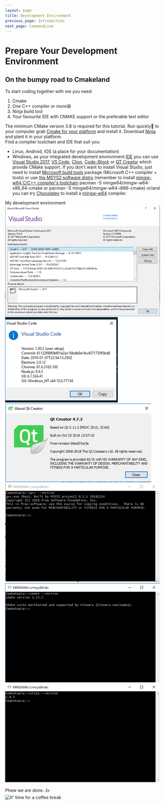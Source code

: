 ```yaml
---
layout: page
title: Development Environment
previous_page: Introduction
next_page: CommandLine
---
```


# Prepare Your Development Environment

## On the bumpy road to Cmakeland

To start coding together with me you need:

1. Cmake
2. One C++ compiler or more:smile:
3. Ninja build tool
4. Your favourite IDE with CMAKE support or the preferable text editor

The minimum CMake version 3.8 is required for this tutorial. Run quickly:runner: to your computer grab [Cmake for your platform](https://cmake.org/download/) and install it. Download [Ninja](https://ninja-build.org/) and plant it in your platform.  
Find a compiler toolchain and IDE that suit you:

* Linux, Android, IOS (a place for your documentation)
* Windows, as your integrated development environment [IDE](https://en.wikipedia.org/wiki/Integrated_development_environment) you can use [Visual Studio 2017](https://docs.microsoft.com/en-us/visualstudio/install/install-visual-studio?view=vs-2017), [VS Code](https://code.visualstudio.com/), [Clion](https://www.jetbrains.com/clion/), [Code::Block](http://www.codeblocks.org/) or [QT Creator](https://www.qt.io/qt-features-libraries-apis-tools-and-ide/) which provide CMake support. If you don't want to install Visual Studio, just need to install [Microsoft build tools](https://www.visualstudio.com/downloads/#build-tools-for-visual-studio-2017) package (Microsoft C++ compiler + tools) or use [the MSYS2  software distro](https://www.msys2.org) (remember to install [mingw-w64 C/C++ compiler's toolchain](https://github.com/Alexpux/MINGW-packages) pacman -S mingw64/mingw-w64-x86_64-cmake or pacman -S mingw64/mingw-w64-i686-cmake) or/and you can try [Chocolatey](https://chocolatey.org/packages/mingw) to install a [mingw-w64](https://mingw-w64.org/doku.php) compiler.

My development environment  
![VS2017](../assets/Vs2017.png)
![VsCode](../assets/VsCode.png)
![QTCreator](../assets/QTCreator.png)
![g++](../assets/g++.png)
![Cmake](../assets/cmake.png)
![ninja](../assets/ninja.png)

Phew we are done. :+1:  
![It' time for a coffee break](http://events.hooverlibrary.org/images/events/hoover/coffeepitch.jpg "It' time for a coffee break")